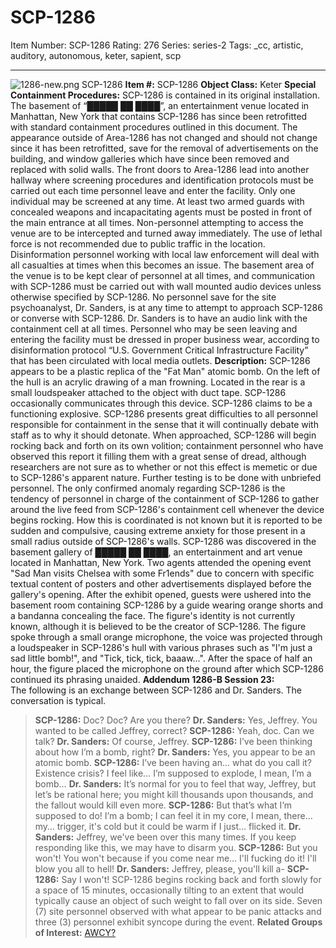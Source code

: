 # SCP-1286
Item Number: SCP-1286
Rating: 276
Series: series-2
Tags: _cc, artistic, auditory, autonomous, keter, sapient, scp

---

![1286-new.png](https://scp-wiki.wdfiles.com/local--files/scp-1286/1286-new.png)
SCP-1286
**Item #:** SCP-1286
**Object Class:** Keter
**Special Containment Procedures:** SCP-1286 is contained in its original installation. The basement of “█████ ██ ████”, an entertainment venue located in Manhattan, New York that contains SCP-1286 has since been retrofitted with standard containment procedures outlined in this document.
The appearance outside of Area-1286 has not changed and should not change since it has been retrofitted, save for the removal of advertisements on the building, and window galleries which have since been removed and replaced with solid walls. The front doors to Area-1286 lead into another hallway where screening procedures and identification protocols must be carried out each time personnel leave and enter the facility. Only one individual may be screened at any time.
At least two armed guards with concealed weapons and incapacitating agents must be posted in front of the main entrance at all times. Non-personnel attempting to access the venue are to be intercepted and turned away immediately. The use of lethal force is not recommended due to public traffic in the location. Disinformation personnel working with local law enforcement will deal with all casualties at times when this becomes an issue.
The basement area of the venue is to be kept clear of personnel at all times, and communication with SCP-1286 must be carried out with wall mounted audio devices unless otherwise specified by SCP-1286. No personnel save for the site psychoanalyst, Dr. Sanders, is at any time to attempt to approach SCP-1286 or converse with SCP-1286. Dr. Sanders is to have an audio link with the containment cell at all times.
Personnel who may be seen leaving and entering the facility must be dressed in proper business wear, according to disinformation protocol “U.S. Government Critical Infrastructure Facility” that has been circulated with local media outlets.
**Description:** SCP-1286 appears to be a plastic replica of the "Fat Man" atomic bomb. On the left of the hull is an acrylic drawing of a man frowning. Located in the rear is a small loudspeaker attached to the object with duct tape. SCP-1286 occasionally communicates through this device.
SCP-1286 claims to be a functioning explosive. SCP-1286 presents great difficulties to all personnel responsible for containment in the sense that it will continually debate with staff as to why it should detonate. When approached, SCP-1286 will begin rocking back and forth on its own volition; containment personnel who have observed this report it filling them with a great sense of dread, although researchers are not sure as to whether or not this effect is memetic or due to SCP-1286's apparent nature. Further testing is to be done with unbriefed personnel.
The only confirmed anomaly regarding SCP-1286 is the tendency of personnel in charge of the containment of SCP-1286 to gather around the live feed from SCP-1286's containment cell whenever the device begins rocking. How this is coordinated is not known but it is reported to be sudden and compulsive, causing extreme anxiety for those present in a small radius outside of SCP-1286's walls.
SCP-1286 was discovered in the basement gallery of █████ ██ ████, an entertainment and art venue located in Manhattan, New York. Two agents attended the opening event "Sad Man visits Chelsea with some Fr1ends" due to concern with specific textual content of posters and other advertisements displayed before the gallery's opening.
After the exhibit opened, guests were ushered into the basement room containing SCP-1286 by a guide wearing orange shorts and a bandanna concealing the face. The figure's identity is not currently known, although it is believed to be the creator of SCP-1286. The figure spoke through a small orange microphone, the voice was projected through a loudspeaker in SCP-1286's hull with various phrases such as "I'm just a sad little bomb!", and "Tick, tick, tick, baaaw…". After the space of half an hour, the figure placed the microphone on the ground after which SCP-1286 continued its phrasing unaided.
**Addendum 1286-B Session 23:**  
The following is an exchange between SCP-1286 and Dr. Sanders. The conversation is typical.
> **SCP-1286:** Doc? Doc? Are you there?
> **Dr. Sanders:** Yes, Jeffrey. You wanted to be called Jeffrey, correct?
> **SCP-1286:** Yeah, doc. Can we talk?
> **Dr. Sanders:** Of course, Jeffrey.
> **SCP-1286:** I’ve been thinking about how I’m a bomb, right?
> **Dr. Sanders:** Yes, you appear to be an atomic bomb.
> **SCP-1286:** I’ve been having an… what do you call it? Existence crisis? I feel like… I’m supposed to explode, I mean, I’m a bomb…
> **Dr. Sanders:** It’s normal for you to feel that way, Jeffrey, but let’s be rational here; you might kill thousands upon thousands, and the fallout would kill even more.
> **SCP-1286:** But that’s what I’m supposed to do! I’m a bomb; I can feel it in my core, I mean, there… my… trigger, it's cold but it could be warm if I just… flicked it.
> **Dr. Sanders:** Jeffrey, we've been over this many times. If you keep responding like this, we may have to disarm you.
> **SCP-1286:** But you won't! You won't because if you come near me… I'll fucking do it! I'll blow you all to hell!
> **Dr. Sanders:** Jeffrey, please, you'll kill a-
> **SCP-1286:** Say I won't!
> SCP-1286 begins rocking back and forth slowly for a space of 15 minutes, occasionally tilting to an extent that would typically cause an object of such weight to fall over on its side. Seven (7) site personnel observed with what appear to be panic attacks and three (3) personnel exhibit syncope during the event.
**Related Groups of Interest:** [AWCY?](/are-we-cool-yet-hub)
